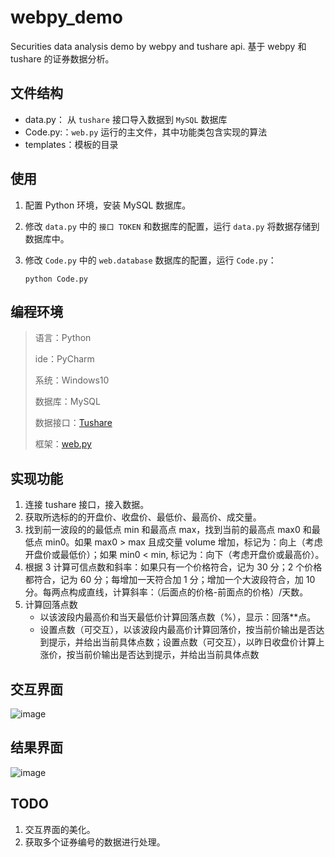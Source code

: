 # webpy_demo
Securities data analysis demo by webpy and tushare api.
基于 webpy 和 tushare 的证券数据分析。

## 文件结构
- data.py： 从 `tushare` 接口导入数据到 `MySQL` 数据库
- Code.py:：`web.py` 运行的主文件，其中功能类包含实现的算法
- templates：模板的目录

## 使用
1. 配置 Python 环境，安装 MySQL 数据库。
2. 修改 `data.py` 中的 `接口 TOKEN` 和数据库的配置，运行 `data.py` 将数据存储到数据库中。
3. 修改 `Code.py` 中的 `web.database` 数据库的配置，运行 `Code.py`：

    ```
    python Code.py
    ```

## 编程环境
> 语言：Python
> 
> ide：PyCharm
> 
> 系统：Windows10
> 
> 数据库：MySQL
> 
> 数据接口：[Tushare](https://tushare.pro/) 
> 
> 框架：[web.py](https://webpy.org/docs/0.3/tutorial.zh-cn) 

## 实现功能
1. 连接 tushare 接口，接入数据。
2. 获取所选标的的开盘价、收盘价、最低价、最高价、成交量。
3. 找到前一波段的的最低点 min 和最高点 max，找到当前的最高点 max0 和最低点 min0。如果 max0 > max 且成交量 volume 增加，标记为：向上（考虑开盘价或最低价）；如果 min0 < min, 标记为：向下（考虑开盘价或最高价）。
4. 根据 3 计算可信点数和斜率：如果只有一个价格符合，记为 30 分；2 个价格都符合，记为 60 分；每增加一天符合加 1 分；增加一个大波段符合，加 10 分。每两点构成直线，计算斜率：（后面点的价格-前面点的价格）/天数。
5. 计算回落点数
    - 以该波段内最高价和当天最低价计算回落点数（%），显示：回落\*\*点。
    - 设置点数（可交互），以该波段内最高价计算回落价，按当前价输出是否达到提示，并给出当前具体点数；设置点数（可交互），以昨日收盘价计算上涨价，按当前价输出是否达到提示，并给出当前具体点数

## 交互界面
![image](https://user-images.githubusercontent.com/42886406/150705954-a2deb284-033b-4c38-bf46-8fa1882f53c8.png)
## 结果界面
![image](https://user-images.githubusercontent.com/42886406/150705991-9b0d7910-202f-4063-a1b9-37ef1c356234.png)

## TODO
1. 交互界面的美化。
2. 获取多个证券编号的数据进行处理。

